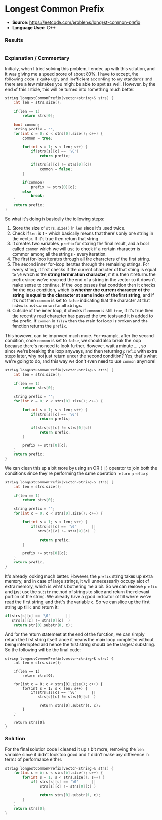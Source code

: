 # Longest Common Prefix

- **Source:** https://leetcode.com/problems/longest-common-prefix
- **Language Used:** C++

### Results
<img src="">

### Explanation / Commentary
Initially, when I tried solving this problem, I ended up with this solution, and it was giving me a speed score of about 80%. I have to accept, the following code is quite ugly and inefficient according to my standards and there are a few mistakes you might be able to spot as well. However, by the end of this article, this will be turned into something much better.

```cpp
string longestCommonPrefix(vector<string>& strs) {
    int len = strs.size();

    if(len == 1)
        return strs[0];

    bool common;
    string prefix = "";
    for(int c = 0; c < strs[0].size(); c++) {
        common = true;

        for(int s = 1; s < len; s++) {
            if(strs[s][c] == '\0')
                return prefix;

            if(strs[s][c] != strs[0][c])
                common = false;
        }

        if(common)
            prefix += strs[0][c];
        else
            break;
    }
    return prefix;
}
```

So what it's doing is basically the following steps:
1. Store the size of `strs.size()` in `len` since it's used twice.
2. Check if `len` is `1` - which basically means that there's only one string in the vector. If it's true then return that string.
3. It creates two variables, `prefix` for storing the final result, and a bool called `common` which we will use to check if a certain character is common among all the strings - every iteration.
4. The first for-loop iterates through all the characters of the first string.
5. The second inner for-loop iterates through the remaining strings. For every string, it first checks if the current character of that string is equal to `\0` which is the **string termination character**, if it is then it returns the prefix since we've reached the end of a string in the vector so it doesn't make sense to continue. If the loop passes that condition then it checks for the next condition, which is **whether the current character of the string is equal to the character at same index of the first string**, and if it's not then `common` is set to `false` indicating that the character at that index is not common for all strings.
6. Outside of the inner loop, it checks if `common` is still `true`, if it's true then the recently read character has passed the two tests and it is added to the prefix. If `common` is `false` then the main for loop is broken and the function returns the `prefix`.


This however, can be improved much more. For-example, after the second condition, once `common` is set to `false`, we should also break the loop because there's no need to look further. However, wait a minute ... , so since we're breaking the loop anyways, and then returning `prefix` with extra steps later, why not just return under the second condition? Yes, that's what we're going to do, and this way we don't even need to use `common` anymore!

```cpp
string longestCommonPrefix(vector<string>& strs) {
    int len = strs.size();

    if(len == 1)
        return strs[0];

    string prefix = "";
    for(int c = 0; c < strs[0].size(); c++) {

        for(int s = 1; s < len; s++) {
            if(strs[s][c] == '\0')
                return prefix;

            if(strs[s][c] != strs[0][c])
                return prefix;
        }

        prefix += strs[0][c];
    }
    return prefix;
}
```

We can clean this up a bit more by using an OR (`||`) operator to join both the conditions since they're performing the same operation `return prefix;`:

```cpp
string longestCommonPrefix(vector<string>& strs) {
    int len = strs.size();

    if(len == 1)
        return strs[0];

    string prefix = "";
    for(int c = 0; c < strs[0].size(); c++) {

        for(int s = 1; s < len; s++) {
            if(strs[s][c] == '\0'       ||
               strs[s][c] != strs[0][c]  )
               
                return prefix;
        }

        prefix += strs[0][c];
    }
    return prefix;
}
```

It's already looking much better. However, the `prefix` string takes up extra memory, and in case of large strings, it will unnecessarily occupy alot of extra memory, which is what's bothering me a bit. So we can remove `prefix` and just use the `substr` method of strings to slice and return the relevant portion of the string. We already have a good indicator of till where we've read the first string, and that's the variable `c`. So we can slice up the first string up till `c` and return it:

```cpp
if(strs[s][c] == '\0'       ||
   strs[s][c] != strs[0][c]  )           
    return str[0].substr(0, c);
```

And for the return statement at the end of the function, we can simply return the first string itself since it means the main loop completed without being interrupted and hence the first string should be the largest substring. So the following will be the final code:

```
string longestCommonPrefix(vector<string>& strs) {
    int len = strs.size();

    if(len == 1)
        return strs[0];

    for(int c = 0; c < strs[0].size(); c++) {
        for(int s = 1; s < len; s++) {
            if(strs[s][c] == '\0'       ||
               strs[s][c] != strs[0][c]  )
               
                return strs[0].substr(0, c);
        }
    }
    
    return strs[0];
}
```


### Solution
For the final solution code I cleaned it up a bit more, removing the `len` variable since it didn't look too good and it didn't make any difference in terms of performance either.
```cpp
string longestCommonPrefix(vector<string>& strs) {
    for(int c = 0; c < strs[0].size(); c++) {
        for(int s = 1; s < strs.size(); s++) {
            if( strs[s][c] == '\0'      ||
                strs[s][c] != strs[0][c] )

                return strs[0].substr(0, c);
        }
    }
    return strs[0];
}
```
